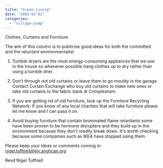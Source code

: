 ```yaml
---
title: "Green Living"
date: "2003-03-01"
categories: 
  - "village-pump"
---
```


Clothes, Curtains and Furniture

The aim of this column is to publicise good ideas for both the committed and the reluctant environmentalist.

1) Tumble dryers are the most energy-consuming appliances that we use in the house so whenever possible hang clothes up to dry rather than using a tumble drier.

2) Don't through out old curtains or leave them to go mouldy in the garage. Contact Curtain Exchange who buy old curtains to make new ones or take old curtains to the fabric bank at Crimplesham.

3) If you are getting rid of old furniture, look up the Furniture Recycling Network. If you know of any local charities that will take furniture please let me know and I can pass it on.

4) Avoid buying furniture that contain brominated flame retardants some have been proven to be hormone disrupters and they build up in the environment because they don't readily break down. It's worth checking because some companies such as IKEA have stopped using them.

Please keep your ideas or comments coming in: nigel.tuffnell@ely.anglican.org

Revd Nigel Tuffnell
